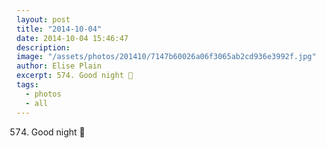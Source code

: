 ```yaml
---
layout: post
title: "2014-10-04"
date: 2014-10-04 15:46:47
description: 
image: "/assets/photos/201410/7147b60026a06f3065ab2cd936e3992f.jpg"
author: Elise Plain
excerpt: 574. Good night 🐾
tags: 
  - photos
  - all
---
```


574. Good night 🐾
<p></p>
